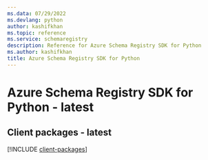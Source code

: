 ```yaml
---
ms.data: 07/29/2022
ms.devlang: python
author: kashifkhan
ms.topic: reference
ms.service: schemaregistry
description: Reference for Azure Schema Registry SDK for Python
ms.author: kashifkhan
title: Azure Schema Registry SDK for Python
---
```

# Azure Schema Registry SDK for Python - latest

## Client packages - latest
[!INCLUDE [client-packages](schema-registry-client-index.md)]